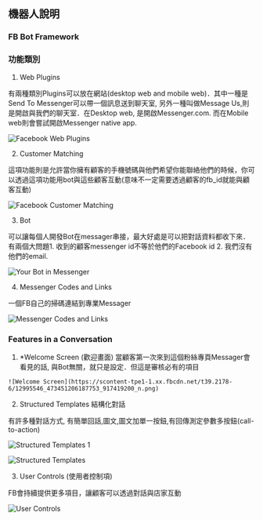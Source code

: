 ## 機器人說明

### FB Bot Framework

### 功能類別

1. Web Plugins

有兩種類別Plugins可以放在網站(desktop web and mobile web)．其中一種是Send To Messenger可以帶一個訊息送到聊天室, 另外一種叫做Message Us,則是開啟與我們的聊天室．在Desktop web, 是開啟Messenger.com. 而在Mobile web則會嘗試開啟Messenger native app.

![Facebook Web Plugins ](https://scontent-tpe1-1.xx.fbcdn.net/t39.2178-6/12995596_1049096845170018_1587653123_n.png)

2. Customer Matching

這項功能則是允許當你擁有顧客的手機號碼與他們希望你能聯絡他們的時候，你可以透過這項功能用bot與這些顧客互動(意味不一定需要透過顧客的fb_id就能與顧客互動)

![Facebook Customer Matching](https://scontent-tpe1-1.xx.fbcdn.net/t39.2178-6/12995553_268475126826430_1088661696_n.png)

3. Bot

可以讓每個人開發Bot在messager串接，最大好處是可以把對話資料都收下來．有兩個大問題1. 收到的顧客messenger id不等於他們的Facebook id 2. 我們沒有他們的email.

 ![Your Bot in Messenger](https://scontent-tpe1-1.xx.fbcdn.net/t39.2178-6/12995608_262382634098427_340178745_n.png)
 
 
 4. Messenger Codes and Links
 
 一個FB自己的掃碼連結到專業Messager
 
 
  ![Messenger Codes and Links](https://scontent-tpe1-1.xx.fbcdn.net/v/t1.0-9/12963404_1296845976998228_789563813989987883_n.jpg?oh=9fab596c5feb490807fa5bda9a2990c6&oe=57DCEFE9)
  
  
  ### Features in a Conversation
  
  1. *Welcome Screen (歡迎畫面)
  當顧客第一次來到這個粉絲專頁Messager會看見的話, 與Bot無關，就只是設定．但這是審核必有的項目 
  
    ![Welcome Screen](https://scontent-tpe1-1.xx.fbcdn.net/t39.2178-6/12995546_473451206187753_917419200_n.png)
    
  
  2. Structured Templates 結構化對話
  
  有許多種對話方式, 有簡單回話,圖文,圖文加單一按鈕,有回傳測定參數多按鈕(call-to-action)
  
   ![Structured Templates 1](https://scontent-tpe1-1.xx.fbcdn.net/t39.2178-6/12679454_1026083487461743_881543663_n.png)
 
 ![Structured Templates ](https://scontent-tpe1-1.xx.fbcdn.net/t39.2178-6/12995543_192638781122814_2026367341_n.png)
 
 3. User Controls (使用者控制項)
 
 FB會持續提供更多項目，讓顧客可以透過對話與店家互動
 
  ![User Controls ](https://scontent-tpe1-1.xx.fbcdn.net/t39.2178-6/12057143_198218393902993_755928037_n.png)